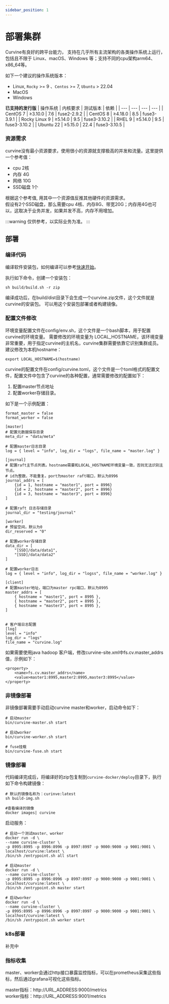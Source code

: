 ```yaml
---
sidebar_position: 1
---
```


# 部署集群
Curvine有良好的跨平台能力，
支持在几乎所有主流架构的各类操作系统上运行，包括且不限于 Linux、macOS、Windows 等；支持不同的cpu架构arm64、x86_64等。

如下一个建议的操作系统版本：
- Linux, `Rocky` >= 9 、`Centos` >= 7, `Ubuntu` > 22.04
- MacOS
- Windows


**已支持的发行版**
| 操作系统 | 内核要求 | 测试版本 | 依赖 |
| --- | --- | --- | --- |
| CentOS 7 | ≥3.10.0 | 7.6 | fuse2-2.9.2 |
| CentOS 8 | ≥4.18.0 | 8.5 | fuse3-3.9.1 |
| Rocky Linux 9 | ≥5.14.0 | 9.5 | fuse3-3.10.2 |
| RHEL 9 | ≥5.14.0 | 9.5 | fuse3-3.10.2 |
| Ubuntu 22 | ≥5.15.0 | 22.4 | fuse3-3.10.5 |


### 资源需求
curvine没有最小资源要求，使用很小的资源就支撑极高的并发和流量。这里提供一个参考值：
- cpu 2核 
- 内存 4G
- 网络 10G
- SSD磁盘 1个 
  
根据这个参考值, 用其中一个资源值反推其他硬件的资源需求。  
假设有2个SSD磁盘，那么需要cpu 4核、内存8G、带宽20G；内存用4G也可以，这取决于业务并发，如果并发不高，内存不用增加。

:::warning
仅供参考，以实际业务为准。
:::


## 部署

### 编译代码
编译软件安装包，如何编译可以参考[快速开始](01-quick-start.md)。

执行如下命令，创建一个安装包：
``` 
sh build/build.sh -r zip
```
编译成功后，在build/dist目录下会生成一个curvine.zip文件，这个文件就是curvine的安装包。
可以用这个安装包部署或者构建镜像。

### 配置文件修改
环境变量配置文件在config/env.sh，这个文件是一个bash脚本，用于配置curvine的环境变量。
需要修改的环境变量为 LOCAL_HOSTNAME，该环境变量非常重要，用于指定curvine的主机名，curvine集群需要依靠它识别集群成员。
建议修改为本机hostname：
```
export LOCAL_HOSTNAME=$(hostname)
```

curvine的配置文件在config/curvine.toml，这个文件是一个toml格式的配置文件，配置文件中包含了curvine的各种配置，通常需要修改的配置如下：
1. 配置master节点地址
2. 配置worker存储目录。

如下是一个示例配置：
``` 
format_master = false
format_worker = false

[master]
# 配置元数据保存目录
meta_dir = "data/meta" 

# 配置master日志目录
log = { level = "info", log_dir = "logs", file_name = "master.log" } 

[journal]
# 配置raft主节点列表。hostname需要和LOCAL_HOSTNAME环境变量一致，否则无法识别主节点。
# id为整数，不能重复。port为master raft端口，默认为8996
journal_addrs = [
    {id = 1, hostname = "master1", port = 8996}
    {id = 2, hostname = "master2", port = 8996}
    {id = 3, hostname = "master3", port = 8996}
]

# 配置raft 日志存储目录
journal_dir = "testing/journal"  

[worker]
# 预留空间，默认为0
dir_reserved = "0"

# 配置worker存储目录
data_dir = [
    "[SSD]/data/data1",
    "[SSD]/data/data2"
]

# 配置worker日志
log = { level = "info", log_dir = "logss", file_name = "worker.log" }

[client]
# 配置master地址，端口为master rpc端口，默认为8995
master_addrs = [
    { hostname = "master1", port = 8995 },
    { hostname = "master2", port = 8995 },
    { hostname = "master3", port = 8995 },
]


# 客户端日志配置
[log]
level = "info"
log_dir = "logs"
file_name = "curvine.log"

```

如果需要使用java hadoop 客户端，修改curvine-site.xml中fs.cv.master_addrs值，示例如下：
```
<property>
    <name>fs.cv.master_addrs</name>
    <value>master1:8995,master2:8995,master3:8995</value>
</property>
```

### 非镜像部署
非镜像部署需要手动启动curvine master和worker，启动命令如下：
```
# 启动master
bin/curvine-master.sh start

# 启动worker
bin/curvine-worker.sh start

# fuse挂载
bin/curvine-fuse.sh start
```

### 镜像部署
代码编译完成后，将编译好的zip包复制到`curvine-docker/deploy`目录下，执行如下命令构建镜像：
```
# 默认的镜像名称为：curinve:latest
sh build-img.sh 

#查看编译的镜像
docker images| curvine
```

启动服务：
```
# 启动一个测试master、worker
docker run -d \
--name curvine-cluster \
-p 8995:8995 -p 8996:8996 -p 8997:8997 -p 9000:9000 -p 9001:9001 \
localhost/curvine:latest \
/bin/sh /entrypoint.sh all start 

# 启动master
docker run -d \
--name curvine-cluster \
-p 8995:8995 -p 8996:8996 -p 8997:8997 -p 9000:9000 -p 9001:9001 \
localhost/curvine:latest \
/bin/sh /entrypoint.sh master start 

# 启动worker
docker run -d \
--name curvine-cluster \
-p 8995:8995 -p 8996:8996 -p 8997:8997 -p 9000:9000 -p 9001:9001 \
localhost/curvine:latest \
/bin/sh /entrypoint.sh worker start 
```

### k8s部署
补充中

### 指标收集
master、worker会通过http接口暴露监控指标，可以在prometheus采集这些指标，然后通过grafana可视化这些指标。

master指标：http://URL_ADDRESS:9000/metrics    
worker指标：http://URL_ADDRESS:9001/metrics


